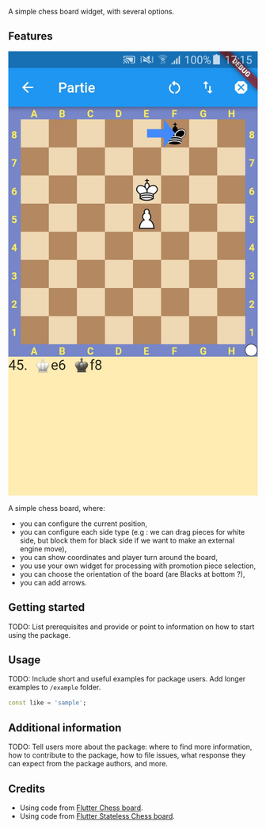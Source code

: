 <!-- 
This README describes the package. If you publish this package to pub.dev,
this README's contents appear on the landing page for your package.

For information about how to write a good package README, see the guide for
[writing package pages](https://dart.dev/guides/libraries/writing-package-pages). 

For general information about developing packages, see the Dart guide for
[creating packages](https://dart.dev/guides/libraries/create-library-packages)
and the Flutter guide for
[developing packages and plugins](https://flutter.dev/developing-packages). 
-->

A simple chess board widget, with several options.

## Features

![Example screenshot](./simple_chess_board.jpg "Example usage")

A simple chess board, where:
* you can configure the current position,
* you can configure each side type (e.g : we can drag pieces for white side, but block them for black side if we want to make an external engine move),
* you can show coordinates and player turn around the board,
* you use your own widget for processing with promotion piece selection,
* you can choose the orientation of the board (are Blacks at bottom ?),
* you can add arrows.

## Getting started

TODO: List prerequisites and provide or point to information on how to
start using the package.

## Usage

TODO: Include short and useful examples for package users. Add longer examples
to `/example` folder. 

```dart
const like = 'sample';
```

## Additional information

TODO: Tell users more about the package: where to find more information, how to 
contribute to the package, how to file issues, what response they can expect 
from the package authors, and more.

## Credits

* Using code from [Flutter Chess board](https://github.com/varunpvp/flutter_chessboard).
* Using code from [Flutter Stateless Chess board](https://github.com/varunpvp/flutter_chessboard).